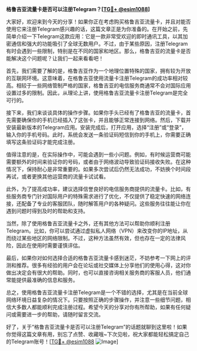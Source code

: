 **格鲁吉亚流量卡是否可以注册Telegram？[[TG💪+ @esim1088](https://t.me/s/esim1088)]**

大家好，欢迎来到今天的分享！如果你正在考虑购买格鲁吉亚流量卡，并且对能否使用它来注册Telegram感兴趣的话，这篇文章正是为你准备的。在开始之前，先简单介绍一下Telegram这款应用：它是一款非常受欢迎的即时通讯工具，以其加密通信和强大的功能吸引了全球无数用户。不过，由于某些原因，注册Telegram有时会遇到一些限制，特别是在不同的国家和地区。那么，格鲁吉亚的流量卡是否能解决这个问题呢？让我们一起来看看吧！

首先，我们需要了解的是，格鲁吉亚作为一个地理位置特殊的国家，拥有较为开放的互联网环境。这意味着，在格鲁吉亚使用流量卡注册Telegram的成功率相对较高。相较于一些网络管制严格的国家，格鲁吉亚的电信服务商通常不会对国际应用设置过多的限制。因此，从理论上讲，使用格鲁吉亚流量卡注册Telegram是完全可行的。

接下来，我们来谈谈具体的操作步骤。如果你手头已经有了格鲁吉亚的流量卡，首先需要确保你的手机已经插入了这张卡，并且能够正常连接到网络。然后，下载并安装最新版本的Telegram应用。安装完成后，打开应用，选择“注册”或“登录”，输入你的手机号码。此时，系统会发送一条验证码短信到你的手机上，你需要正确填写这条验证码才能完成注册。

值得注意的是，在实际操作中，可能会遇到一些小问题。例如，有时候运营商可能需要额外的时间来验证你的号码，或者由于网络波动导致验证码接收失败。在这种情况下，保持耐心是非常重要的。如果多次尝试后仍然无法成功，不妨换个时间段再试，或者更换其他运营商的流量卡试试看。

此外，为了提高成功率，建议选择信誉良好的电信服务商提供的流量卡。比如，有些服务商专门针对国际用户的特殊需求进行了优化，不仅提供了稳定快速的网络连接，还配备了专业的客服团队，随时解答用户的各种疑问。这些服务往往能让你在遇到问题时得到及时的帮助和支持。

当然，除了使用格鲁吉亚流量卡之外，还有其他方法可以帮助你顺利注册Telegram。比如，你可以尝试通过虚拟私人网络（VPN）来改变你的IP地址，从而绕过某些地区的网络限制。不过，这种方法虽然有效，但也存在一定的法律风险，因此在使用时需要谨慎评估。

最后，如果你对如何选择合适的格鲁吉亚流量卡感到迷茫，不妨参考一下网上的评测和推荐。很多有经验的用户会在论坛或社交媒体上分享他们的使用心得，这对你做出决定会有很大的帮助。同时，也可以直接咨询相关服务商的客服人员，他们通常能提供最准确的信息和服务。

总之，使用格鲁吉亚流量卡注册Telegram是一个不错的选择，尤其是在当前全球网络环境日益复杂的情况下。只要按照正确的步骤操作，并注意一些细节问题，相信大多数人都能顺利完成注册过程。希望今天的分享对你有所帮助，如果有任何疑问或需要进一步的帮助，请随时留言交流。

好了，关于“格鲁吉亚流量卡是否可以注册Telegram”的话题就聊到这里啦！如果你觉得这篇文章有用，别忘了点赞、收藏哦~下次见啦，祝大家都能轻松搞定自己的Telegram账号！[[TG💪+ @esim1088](https://t.me/s/esim1088) ![Image](https://i.postimg.cc/4NQfJmqS/Snipaste-2025-05-13-00-14-12.png)]